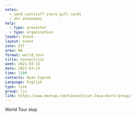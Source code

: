 ```yaml
---
notes:
  - send coolstuff store gift cards
  - 35+ attendees
help:
  - type: presenter
  - type: organisation
leader: Steve
layout: event
zone: EST
area: NA
format: world_tour
title: Connecticut
week: 2021-03-15
date: 2021-03-23
time: 1100
contacts: Ryan Cuprak
Language: English
type: live
group: ljc
link: https://www.meetup.com/Connecticut-Java-Users-Group/
---
```

World Tour stop
